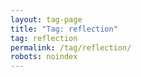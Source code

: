 ```yaml
---
layout: tag-page
title: "Tag: reflection"
tag: reflection
permalink: /tag/reflection/
robots: noindex
---
```

